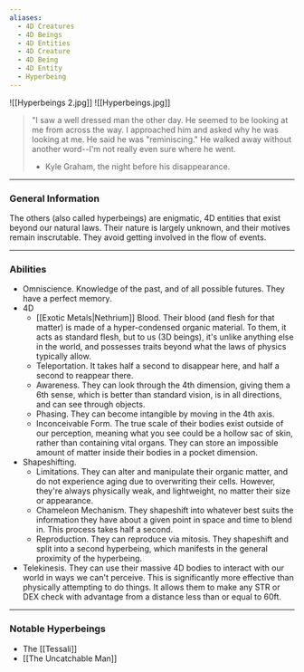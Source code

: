 ```yaml
---
aliases:
  - 4D Creatures
  - 4D Beings
  - 4D Entities
  - 4D Creature
  - 4D Being
  - 4D Entity
  - Hyperbeing
---
```

![[Hyperbeings 2.jpg]]
![[Hyperbeings.jpg]]

> "I saw a well dressed man the other day. He seemed to be looking at me from across the way. I approached him and asked why he was looking at me. He said he was "reminiscing." He walked away without another word--I'm not really even sure where he went. 
> - Kyle Graham, the night before his disappearance. 



---
### General Information
The others (also called hyperbeings) are enigmatic, 4D entities that exist beyond our natural laws. Their nature is largely unknown, and their motives remain inscrutable. They avoid getting involved in the flow of events.



---
### Abilities
- Omniscience. Knowledge of the past, and of all possible futures. They have a perfect memory.
- 4D
	- [[Exotic Metals|Nethrium]] Blood. Their blood (and flesh for that matter) is made of a hyper-condensed organic material. To them, it acts as standard flesh, but to us (3D beings), it's unlike anything else in the world, and possesses traits beyond what the laws of physics typically allow.
	- Teleportation. It takes half a second to disappear here, and half a second to reappear there.
	- Awareness. They can look through the 4th dimension, giving them a 6th sense, which is better than standard vision, is in all directions, and can see through objects.
	- Phasing. They can become intangible by moving in the 4th axis.
	- Inconceivable Form. The true scale of their bodies exist outside of our perception, meaning what you see could be a hollow sac of skin, rather than containing vital organs. They can store an impossible amount of matter inside their bodies in a pocket dimension.
- Shapeshifting. 
	- Limitations. They can alter and manipulate their organic matter, and do not experience aging due to overwriting their cells. However, they're always physically weak, and lightweight, no matter their size or appearance.
	- Chameleon Mechanism. They shapeshift into whatever best suits the information they have about a given point in space and time to blend in. This process takes half a second. 
	- Reproduction. They can reproduce via mitosis. They shapeshift and split into a second hyperbeing, which manifests in the general proximity of the hyperbeing.
- Telekinesis. They can use their massive 4D bodies to interact with our world in ways we can't perceive. This is significantly more effective than physically attempting to do things. It allows them to make any STR or DEX check with advantage from a distance less than or equal to 60ft. 



---
### Notable Hyperbeings
- The [[Tessali]]
- [[The Uncatchable Man]]